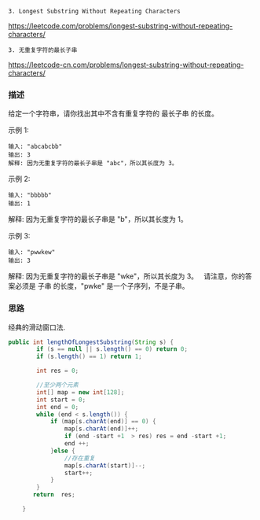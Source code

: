 `3. Longest Substring Without Repeating Characters`

<https://leetcode.com/problems/longest-substring-without-repeating-characters/>

`3. 无重复字符的最长子串`

<https://leetcode-cn.com/problems/longest-substring-without-repeating-characters/>


###  描述

给定一个字符串，请你找出其中不含有重复字符的 最长子串 的长度。

示例 1:
```
输入: "abcabcbb"
输出: 3 
解释: 因为无重复字符的最长子串是 "abc"，所以其长度为 3。
```
示例 2:
```
输入: "bbbbb"
输出: 1
```
解释: 因为无重复字符的最长子串是 "b"，所以其长度为 1。

示例 3:
```
输入: "pwwkew"
输出: 3
```
解释: 因为无重复字符的最长子串是 "wke"，所以其长度为 3。
     请注意，你的答案必须是 子串 的长度，"pwke" 是一个子序列，不是子串。



### 思路

经典的滑动窗口法.

```java
public int lengthOfLongestSubstring(String s) {
        if (s == null || s.length() == 0) return 0;
        if (s.length() == 1) return 1;

        int res = 0;

        //至少两个元素
        int[] map = new int[128];
        int start = 0;
        int end = 0;
        while (end < s.length()) {
            if (map[s.charAt(end)] == 0) {
                map[s.charAt(end)]++;
                if (end -start +1  > res) res = end -start +1;
                end ++;
            }else {
                //存在重复
                map[s.charAt(start)]--;
                start++;
            }
        }
       return  res;

    }
```